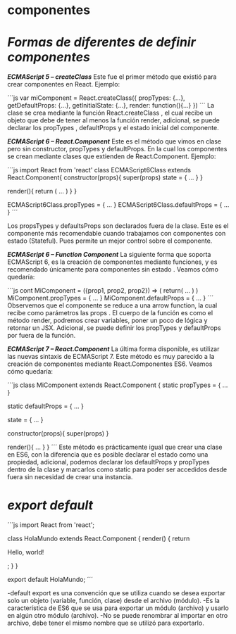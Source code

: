 # componentes

# ***Formas de diferentes de definir componentes***

***ECMAScript 5 – createClass***
Este fue el primer método que existió para crear componentes en React. Ejemplo:

 
´´´js
var miComponent = React.createClass({ 
  propTypes: {...}, 
  getDefaultProps: {...}, 
  getInitialState: {...}, 
  render: function(){...} 
})
´´´
La clase se crea mediante la función React.createClass , 
el cual recibe un objeto que debe de tener al menos la función render,
 adicional, se puede declarar los propTypes , defaultProps  y el estado inicial del componente.

 

***ECMAScript 6 – React.Component***
Este es el método que vimos en clase pero sin constructor, propTypes y defaultProps. En la cual los componentes se crean mediante
clases que extienden de React.Component. Ejemplo:

 
´´´js
import React from 'react' 
class ECMAScript6Class extends React.Component{ 
  constructor(props){ 
    super(props) 
      state = {
        ...
      } 
    } 
	
  render(){ 
    return ( 
      ... 
    ) 
  } 
}

ECMAScript6Class.propTypes = { ... } 
ECMAScript6Class.defaultProps = { ... }
´´´

Los propsTypes  y defaultsProps  son declarados fuera de la clase. 
Este es el componente más recomendable cuando trabajamos con componentes con estado (Stateful).
Pues permite un mejor control sobre el componente.

 

***ECMAScript 6 – Function Component***
La siguiente forma que soporta ECMAScript 6, es la creación de componentes mediante funciones, 
y es recomendado únicamente para componentes sin estado . Veamos cómo quedaría:

 
´´´js
cont MiComponent = ({prop1, prop2, prop2}) => ( 
  return( 
    ... 
  ) 
) 
MiComponent.propTypes = { 
  ... 
} 
MiComponent.defaultProps = { 
  ...
}
´´´
Observemos que el componente se reduce a una arrow function, la cual recibe como parámetros las props . El cuerpo de la función es
como el método render, podremos crear variables, poner un poco de lógica y retornar un JSX.
Adicional, se puede definir los propTypes  y defaultProps  por fuera de la función.

 

***ECMAScript 7 – React.Component***
La última forma disponible, es utilizar las nuevas sintaxis de ECMAScript 7. 
Este método es muy parecido a la creación de componentes mediante React.Componentes  ES6. Veamos cómo quedaría:

 
´´´js
class MiComponent extends React.Component { 
  static propTypes = {
    ...
  } 
  
  static defaultProps = { 
    ... 
  } 
  
  state = { 
	... 
  } 
  
  constructor(props){ 
    super(props) 
  } 
  
  render(){ 
    ... 
  } 
}
´´´
Este método es prácticamente igual que crear una clase en ES6, 
con la diferencia que es posible declarar el estado como una propiedad, adicional,
podemos declarar los defaultProps  y propTypes  dentro de la clase y marcarlos como static 
para poder ser accedidos desde fuera sin necesidad de crear una instancia.


# ***export default***

´´´js
import React from 'react';

class HolaMundo extends React.Component {
  render() {
    return <p>Hello, world!</p>;
  }
}

export default HolaMundo;
´´´

-default export es una convención que se utiliza cuando se desea exportar solo un objeto (variable, función, clase) desde el archivo (módulo).
-Es la característica de ES6 que se usa para exportar un módulo (archivo) y usarlo en algún otro módulo (archivo).
-No se puede renombrar al importar en otro archivo, debe tener el mismo nombre que se utilizó para exportarlo.
